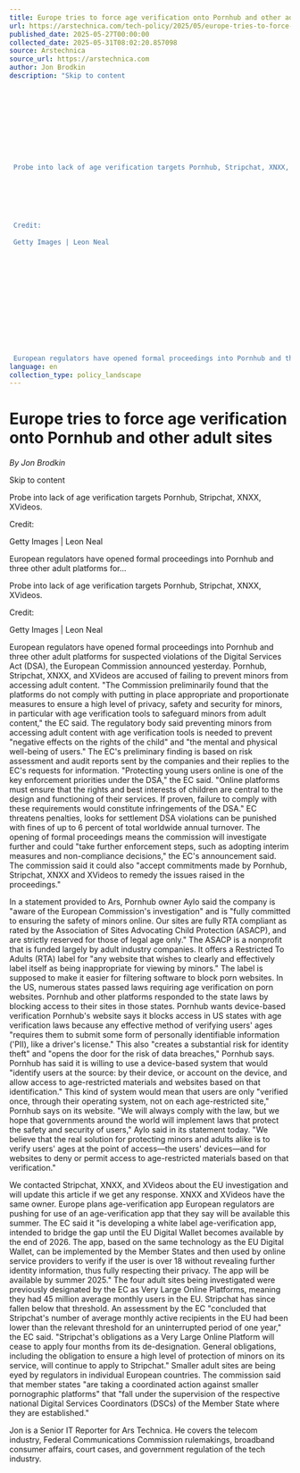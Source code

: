```yaml
---
title: Europe tries to force age verification onto Pornhub and other adult sites
url: https://arstechnica.com/tech-policy/2025/05/europe-tries-to-force-age-verification-onto-pornhub-and-other-adult-sites/
published_date: 2025-05-27T00:00:00
collected_date: 2025-05-31T08:02:20.857098
source: Arstechnica
source_url: https://arstechnica.com
author: Jon Brodkin
description: "Skip to content
 
 
 
 
 
 
 
 
 
 
 Probe into lack of age verification targets Pornhub, Stripchat, XNXX, XVideos.
 
 
 
 
 
 
 Credit:
 
 Getty Images | Leon Neal
 
 
 
 
 
 
 
 
 
 
 
 
 
 European regulators have opened formal proceedings into Pornhub and three other adult platforms for..."
language: en
collection_type: policy_landscape
---
```


# Europe tries to force age verification onto Pornhub and other adult sites

*By Jon Brodkin*

Skip to content
 
 
 
 
 
 
 
 
 
 
 Probe into lack of age verification targets Pornhub, Stripchat, XNXX, XVideos.
 
 
 
 
 
 
 Credit:
 
 Getty Images | Leon Neal
 
 
 
 
 
 
 
 
 
 
 
 
 
 European regulators have opened formal proceedings into Pornhub and three other adult platforms for...

Probe into lack of age verification targets Pornhub, Stripchat, XNXX, XVideos.

Credit:
 
 Getty Images | Leon Neal

European regulators have opened formal proceedings into Pornhub and three other adult platforms for suspected violations of the Digital Services Act (DSA), the European Commission announced yesterday. Pornhub, Stripchat, XNXX, and XVideos are accused of failing to prevent minors from accessing adult content. 
 "The Commission preliminarily found that the platforms do not comply with putting in place appropriate and proportionate measures to ensure a high level of privacy, safety and security for minors, in particular with age verification tools to safeguard minors from adult content," the EC said. 
 The regulatory body said preventing minors from accessing adult content with age verification tools is needed to prevent "negative effects on the rights of the child" and "the mental and physical well-being of users." 
 The EC's preliminary finding is based on risk assessment and audit reports sent by the companies and their replies to the EC's requests for information. 
 "Protecting young users online is one of the key enforcement priorities under the DSA," the EC said. "Online platforms must ensure that the rights and best interests of children are central to the design and functioning of their services. If proven, failure to comply with these requirements would constitute infringements of the DSA." 
 EC threatens penalties, looks for settlement 
 DSA violations can be punished with fines of up to 6 percent of total worldwide annual turnover. The opening of formal proceedings means the commission will investigate further and could "take further enforcement steps, such as adopting interim measures and non-compliance decisions," the EC's announcement said. The commission said it could also "accept commitments made by Pornhub, Stripchat, XNXX and XVideos to remedy the issues raised in the proceedings."

In a statement provided to Ars, Pornhub owner Aylo said the company is "aware of the European Commission's investigation" and is "fully committed to ensuring the safety of minors online. Our sites are fully RTA compliant as rated by the Association of Sites Advocating Child Protection (ASACP), and are strictly reserved for those of legal age only." 
 The ASACP is a nonprofit that is funded largely by adult industry companies. It offers a Restricted To Adults (RTA) label for "any website that wishes to clearly and effectively label itself as being inappropriate for viewing by minors." The label is supposed to make it easier for filtering software to block porn websites. 
 In the US, numerous states passed laws requiring age verification on porn websites. Pornhub and other platforms responded to the state laws by blocking access to their sites in those states. 
 Pornhub wants device-based verification 
 Pornhub's website says it blocks access in US states with age verification laws because any effective method of verifying users' ages "requires them to submit some form of personally identifiable information ('PII), like a driver's license." This also "creates a substantial risk for identity theft" and "opens the door for the risk of data breaches," Pornhub says. 
 Pornhub has said it is willing to use a device-based system that would "identify users at the source: by their device, or account on the device, and allow access to age-restricted materials and websites based on that identification." This kind of system would mean that users are only "verified once, through their operating system, not on each age-restricted site," Pornhub says on its website. 
 "We will always comply with the law, but we hope that governments around the world will implement laws that protect the safety and security of users," Aylo said in its statement today. "We believe that the real solution for protecting minors and adults alike is to verify users' ages at the point of access—the users' devices—and for websites to deny or permit access to age-restricted materials based on that verification."

We contacted Stripchat, XNXX, and XVideos about the EU investigation and will update this article if we get any response. XNXX and XVideos have the same owner. 
 Europe plans age-verification app 
 European regulators are pushing for use of an age-verification app that they say will be available this summer. The EC said it "is developing a white label age-verification app, intended to bridge the gap until the EU Digital Wallet becomes available by the end of 2026. The app, based on the same technology as the EU Digital Wallet, can be implemented by the Member States and then used by online service providers to verify if the user is over 18 without revealing further identity information, thus fully respecting their privacy. The app will be available by summer 2025." 
 The four adult sites being investigated were previously designated by the EC as Very Large Online Platforms, meaning they had 45 million average monthly users in the EU. Stripchat has since fallen below that threshold. 
 An assessment by the EC "concluded that Stripchat's number of average monthly active recipients in the EU had been lower than the relevant threshold for an uninterrupted period of one year," the EC said. "Stripchat's obligations as a Very Large Online Platform will cease to apply four months from its de-designation. General obligations, including the obligation to ensure a high level of protection of minors on its service, will continue to apply to Stripchat." 
 Smaller adult sites are being eyed by regulators in individual European countries. The commission said that member states "are taking a coordinated action against smaller pornographic platforms" that "fall under the supervision of the respective national Digital Services Coordinators (DSCs) of the Member State where they are established."

Jon is a Senior IT Reporter for Ars Technica. He covers the telecom industry, Federal Communications Commission rulemakings, broadband consumer affairs, court cases, and government regulation of the tech industry.